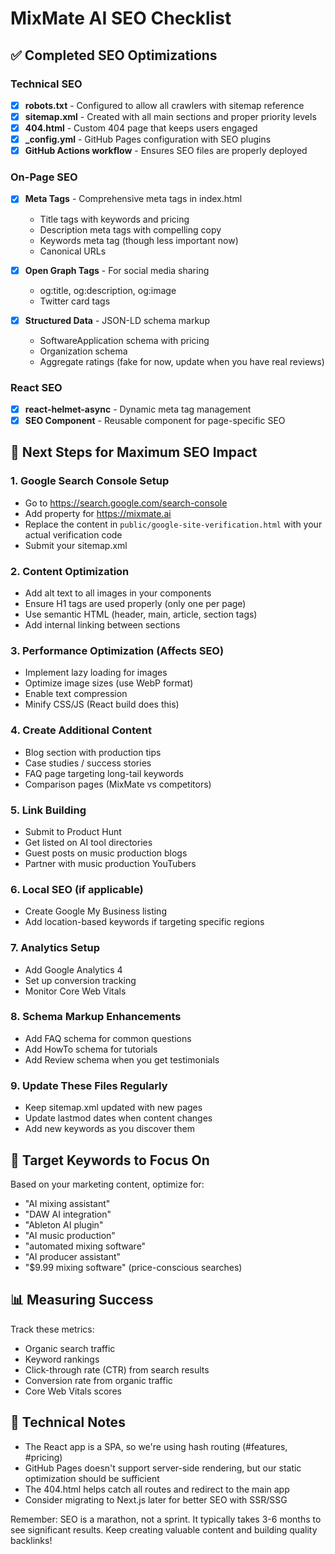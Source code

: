 # MixMate AI SEO Checklist

## ✅ Completed SEO Optimizations

### Technical SEO
- [x] **robots.txt** - Configured to allow all crawlers with sitemap reference
- [x] **sitemap.xml** - Created with all main sections and proper priority levels
- [x] **404.html** - Custom 404 page that keeps users engaged
- [x] **_config.yml** - GitHub Pages configuration with SEO plugins
- [x] **GitHub Actions workflow** - Ensures SEO files are properly deployed

### On-Page SEO
- [x] **Meta Tags** - Comprehensive meta tags in index.html
  - Title tags with keywords and pricing
  - Description meta tags with compelling copy
  - Keywords meta tag (though less important now)
  - Canonical URLs
  
- [x] **Open Graph Tags** - For social media sharing
  - og:title, og:description, og:image
  - Twitter card tags
  
- [x] **Structured Data** - JSON-LD schema markup
  - SoftwareApplication schema with pricing
  - Organization schema
  - Aggregate ratings (fake for now, update when you have real reviews)

### React SEO
- [x] **react-helmet-async** - Dynamic meta tag management
- [x] **SEO Component** - Reusable component for page-specific SEO

## 🚀 Next Steps for Maximum SEO Impact

### 1. **Google Search Console Setup**
   - Go to https://search.google.com/search-console
   - Add property for https://mixmate.ai
   - Replace the content in `public/google-site-verification.html` with your actual verification code
   - Submit your sitemap.xml

### 2. **Content Optimization**
   - Add alt text to all images in your components
   - Ensure H1 tags are used properly (only one per page)
   - Use semantic HTML (header, main, article, section tags)
   - Add internal linking between sections

### 3. **Performance Optimization** (Affects SEO)
   - Implement lazy loading for images
   - Optimize image sizes (use WebP format)
   - Enable text compression
   - Minify CSS/JS (React build does this)

### 4. **Create Additional Content**
   - Blog section with production tips
   - Case studies / success stories
   - FAQ page targeting long-tail keywords
   - Comparison pages (MixMate vs competitors)

### 5. **Link Building**
   - Submit to Product Hunt
   - Get listed on AI tool directories
   - Guest posts on music production blogs
   - Partner with music production YouTubers

### 6. **Local SEO** (if applicable)
   - Create Google My Business listing
   - Add location-based keywords if targeting specific regions

### 7. **Analytics Setup**
   - Add Google Analytics 4
   - Set up conversion tracking
   - Monitor Core Web Vitals

### 8. **Schema Markup Enhancements**
   - Add FAQ schema for common questions
   - Add HowTo schema for tutorials
   - Add Review schema when you get testimonials

### 9. **Update These Files Regularly**
   - Keep sitemap.xml updated with new pages
   - Update lastmod dates when content changes
   - Add new keywords as you discover them

## 🎯 Target Keywords to Focus On

Based on your marketing content, optimize for:
- "AI mixing assistant"
- "DAW AI integration"
- "Ableton AI plugin"
- "AI music production"
- "automated mixing software"
- "AI producer assistant"
- "$9.99 mixing software" (price-conscious searches)

## 📊 Measuring Success

Track these metrics:
- Organic search traffic
- Keyword rankings
- Click-through rate (CTR) from search results
- Conversion rate from organic traffic
- Core Web Vitals scores

## 🔧 Technical Notes

- The React app is a SPA, so we're using hash routing (#features, #pricing)
- GitHub Pages doesn't support server-side rendering, but our static optimization should be sufficient
- The 404.html helps catch all routes and redirect to the main app
- Consider migrating to Next.js later for better SEO with SSR/SSG

Remember: SEO is a marathon, not a sprint. It typically takes 3-6 months to see significant results. Keep creating valuable content and building quality backlinks! 